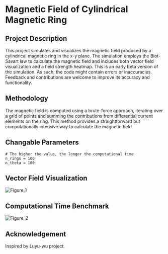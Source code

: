 # Magnetic Field of Cylindrical Magnetic Ring
## Project Description

This project simulates and visualizes the magnetic field produced by a cylindrical magnetic ring in the x-y plane. The simulation employs the Biot-Savart law to calculate the magnetic field and includes both vector field visualization and a field strength heatmap. This is an early beta version of the simulation. As such, the code might contain errors or inaccuracies. Feedback and contributions are welcome to improve its accuracy and functionality. 

## Methodology

The magnetic field is computed using a brute-force approach, iterating over a grid of points and summing the contributions from differential current elements on the ring. This method provides a straightforward but computationally intensive way to calculate the magnetic field.

## Changable Parameters 
```
# The higher the value, the longer the computational time
n_rings = 100
n_theta = 100
```

## Vector Field Visualization
![Figure_1](https://github.com/user-attachments/assets/5874ded3-4669-4733-9a7f-8561535f91be)

## Computational Time Benchmark
![Figure_2](https://github.com/user-attachments/assets/e1824c56-e181-4dfa-9645-5f4d7fb8345a)

## Acknowledgement
Inspired by Luyu-wu project.

